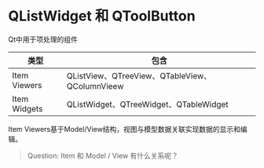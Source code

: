 # QListWidget 和 QToolButton

Qt中用于项处理的组件

类型|包含
---|---
Item Viewers|QListView、QTreeView、QTableView、QColumnVieew
Item Widgets|QListWidget、QTreeWidget、QTableWidget

Item Viewers基于Model/View结构，视图与模型数据关联实现数据的显示和编辑。
> Question: Item 和 Model / View 有什么关系呢？
